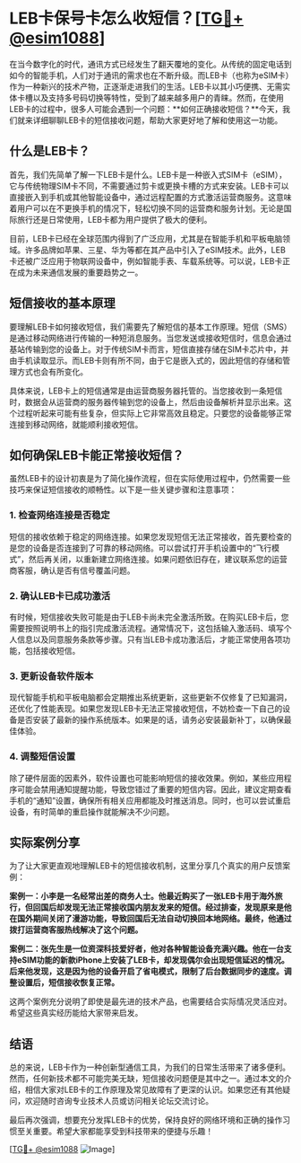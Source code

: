 # LEB卡保号卡怎么收短信？[[TG💪+ @esim1088](https://t.me/s/esim1088)]

在当今数字化的时代，通讯方式已经发生了翻天覆地的变化。从传统的固定电话到如今的智能手机，人们对于通讯的需求也在不断升级。而LEB卡（也称为eSIM卡）作为一种新兴的技术产物，正逐渐走进我们的生活。LEB卡以其小巧便携、无需实体卡槽以及支持多号码切换等特性，受到了越来越多用户的青睐。然而，在使用LEB卡的过程中，很多人可能会遇到一个问题：**如何正确接收短信？**今天，我们就来详细聊聊LEB卡的短信接收问题，帮助大家更好地了解和使用这一功能。

## 什么是LEB卡？

首先，我们先简单了解一下LEB卡是什么。LEB卡是一种嵌入式SIM卡（eSIM），它与传统物理SIM卡不同，不需要通过剪卡或更换卡槽的方式来安装。LEB卡可以直接嵌入到手机或其他智能设备中，通过远程配置的方式激活运营商服务。这意味着用户可以在不更换手机的情况下，轻松切换不同的运营商和服务计划。无论是国际旅行还是日常使用，LEB卡都为用户提供了极大的便利。

目前，LEB卡已经在全球范围内得到了广泛应用，尤其是在智能手机和平板电脑领域。许多品牌如苹果、三星、华为等都在其产品中引入了eSIM技术。此外，LEB卡还被广泛应用于物联网设备中，例如智能手表、车载系统等。可以说，LEB卡正在成为未来通信发展的重要趋势之一。

## 短信接收的基本原理

要理解LEB卡如何接收短信，我们需要先了解短信的基本工作原理。短信（SMS）是通过移动网络进行传输的一种短消息服务。当您发送或接收短信时，信息会通过基站传输到您的设备上。对于传统SIM卡而言，短信直接存储在SIM卡芯片中，并由手机读取显示。而LEB卡则有所不同，由于它是嵌入式的，因此短信的存储和管理方式也会有所变化。

具体来说，LEB卡上的短信通常是由运营商服务器托管的。当您接收到一条短信时，数据会从运营商的服务器传输到您的设备上，然后由设备解析并显示出来。这个过程听起来可能有些复杂，但实际上它非常高效且稳定。只要您的设备能够正常连接到移动网络，就能顺利接收短信。

## 如何确保LEB卡能正常接收短信？

虽然LEB卡的设计初衷是为了简化操作流程，但在实际使用过程中，仍然需要一些技巧来保证短信接收的顺畅性。以下是一些关键步骤和注意事项：

### 1. 检查网络连接是否稳定

短信的接收依赖于稳定的网络连接。如果您发现短信无法正常接收，首先要检查的是您的设备是否连接到了可靠的移动网络。可以尝试打开手机设置中的“飞行模式”，然后再关闭，以重新建立网络连接。如果问题依旧存在，建议联系您的运营商客服，确认是否有信号覆盖问题。

### 2. 确认LEB卡已成功激活

有时候，短信接收失败可能是由于LEB卡尚未完全激活所致。在购买LEB卡后，您需要按照说明书上的指引完成激活流程。通常情况下，这包括输入激活码、填写个人信息以及同意服务条款等步骤。只有当LEB卡成功激活后，才能正常使用各项功能，包括接收短信。

### 3. 更新设备软件版本

现代智能手机和平板电脑都会定期推出系统更新，这些更新不仅修复了已知漏洞，还优化了性能表现。如果您发现LEB卡无法正常接收短信，不妨检查一下自己的设备是否安装了最新的操作系统版本。如果是的话，请务必安装最新补丁，以确保最佳体验。

### 4. 调整短信设置

除了硬件层面的因素外，软件设置也可能影响短信的接收效果。例如，某些应用程序可能会禁用通知提醒功能，导致您错过了重要的短信内容。因此，建议定期查看手机的“通知”设置，确保所有相关应用都能及时推送消息。同时，也可以尝试重启设备，有时简单的重启操作就能解决不少问题。

## 实际案例分享

为了让大家更直观地理解LEB卡的短信接收机制，这里分享几个真实的用户反馈案例：

**案例一：小李是一名经常出差的商务人士。他最近购买了一张LEB卡用于海外旅行，但回国后却发现无法正常接收国内朋友发来的短信。经过排查，发现原来是他在国外期间关闭了漫游功能，导致回国后无法自动切换回本地网络。最终，他通过拨打运营商客服热线解决了这个问题。**

**案例二：张先生是一位资深科技爱好者，他对各种智能设备充满兴趣。他在一台支持eSIM功能的新款iPhone上安装了LEB卡，却发现偶尔会出现短信延迟的情况。后来他发现，这是因为他的设备开启了省电模式，限制了后台数据同步的速度。调整设置后，短信接收恢复正常。**

这两个案例充分说明了即使是最先进的技术产品，也需要结合实际情况灵活应对。希望这些真实经历能给大家带来启发。

## 结语

总的来说，LEB卡作为一种创新型通信工具，为我们的日常生活带来了诸多便利。然而，任何新技术都不可能完美无缺，短信接收问题便是其中之一。通过本文的介绍，相信大家对LEB卡的工作原理及常见故障有了更深的认识。如果您还有其他疑问，欢迎随时咨询专业技术人员或访问相关论坛交流讨论。

最后再次强调，想要充分发挥LEB卡的优势，保持良好的网络环境和正确的操作习惯至关重要。希望大家都能享受到科技带来的便捷与乐趣！

[[TG💪+ @esim1088](https://t.me/s/esim1088) ![Image](https://i.postimg.cc/4NQfJmqS/Snipaste-2025-05-13-00-14-12.png)]